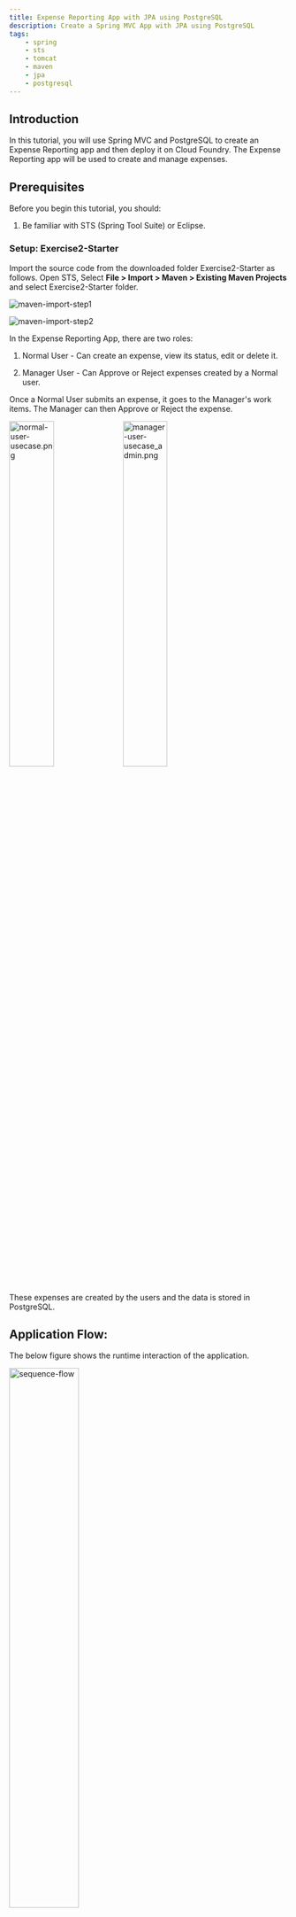 ```yaml
---
title: Expense Reporting App with JPA using PostgreSQL
description: Create a Spring MVC App with JPA using PostgreSQL
tags:
    - spring
    - sts
    - tomcat
    - maven
    - jpa
    - postgresql
---
```


## Introduction
In this tutorial, you will use Spring MVC and PostgreSQL to create an Expense Reporting app and then deploy it on Cloud Foundry.
The Expense Reporting app will be used to create and manage expenses.

## Prerequisites
Before you begin this tutorial, you should:

1.  Be familiar with STS (Spring Tool Suite) or Eclipse.

### Setup: Exercise2-Starter
Import the source code from the downloaded folder Exercise2-Starter as follows. Open STS, Select **File > Import > Maven > Existing Maven Projects** and select Exercise2-Starter folder.

  ![maven-import-step1](/images/spring_tutorial/import-maven-project-step1.png)

  ![maven-import-step2](/images/spring_tutorial/import-maven-project-step2.png)

In the Expense Reporting App, there are two roles:

1.   Normal User - Can create an expense, view its status, edit or delete it.

2.   Manager User -  Can Approve or Reject expenses created by a Normal user.

Once a Normal User submits an expense, it goes to the Manager's work items. The Manager can then Approve or Reject the expense.

<img src="/images/spring_tutorial/normal-user-usecase.png" alt="normal-user-usecase.png" width="40%">

<img src="/images/spring_tutorial/manager-user-use-case.png" alt="manager-user-usecase_admin.png" width="40%">

These expenses are created by the users and the data
is stored in PostgreSQL.

## Application Flow:
The below figure shows the runtime interaction of the application.

<img src="/images/spring_tutorial/sequence-flow.png" alt="sequence-flow" width="50%">


1.  User logs in to the Expense Reporting system.

2.  User details are verified in database.

3.  User creates or deletes or updates an expense.

4.  The expense goes to the ExpenseSevice where JPA will persist or delete or update its state in the database.

Before creating Entities, replace pom.xml with [this](/frameworks/java/spring/tutorials/springmvc-jpa-postgres/code/pom.html).

*Note:*
: Before building the application, make sure you add Entities, Services, Controllers,
    Application Configuration classes and Views.


## **Step 1:** Adding Entities
The `@Entity` annotation indicates that the JavaBean is a persistent entity. Typically, an entity represents a table in a relational database, and each entity instance corresponds to a row in that table. The persistent state of an entity is represented through either persistent fields or persistent properties. These fields or properties use object-relational mapping annotations to map the entities and entity relationships to the relational data in the underlying data store.

By default, JPA takes a class name as a table name. If you want to store it under a different table name, then provide the `@Table` annotation with the name property. Create a package for entities as `com.springsource.html5expense.model` and add the following entities `Expense`, `User`, `Role`, `State`.
```java
@Entity
@Table(name = "EXPENSE")
public class Expense {

    @Id
    @GeneratedValue
    private Long id;

    private String description;

    private Double amount;

    @Enumerated(EnumType.STRING)
    private State state = State.NEW;

    private Date expenseDate;

    private User user;

    @OneToOne
    private ExpenseType expenseType;
}
```

The `@Id` annotation specifies the primary key of the entity and the `@GeneratedValue` annotation tells JPA that the value in that field should map to the primary key and that the primary key should use an auto-incrementing value strategy. The `@OneToOne` annotation defines a single-valued association to another entity that has one-to-one multiplicity.

You can get the Entity classes [here](/frameworks/java/spring/tutorials/springmvc-jpa-postgres/code/entities.html).

## **Step 2:** Adding Services
`@Service` specifies a special component that provides the business services through interface. This annotation serves as a specialization of `@Component`, allowing for implementation classes to be autodetected through classpath scanning.

```java
public interface ExpenseService {
    Long createExpense(String description, ExpenseType expenseType, Date expenseDate,
               Double amount, User user);

    Expense getExpense(Long expenseId);

    List<Expense> getAllExpenses();

    List<Expense> getExpensesByUser(User user);

    List<Expense> getPendingExpensesList();

    List<Expense> getApprovedAndRejectedExpensesList();

    Expense changeExpenseStatus(Long expenseId, String state);

    void deleteExpense(Long expenseId);

    void updateExpense(Expense expense);
}
```
These are the business methods to:

+ Create, Update or Delete an Expense.

+ Get pending expenses for a user. Get all the expenses for a user.

+ Update an expense's status.

* Create a package for service interfaces as `com.springsource.html5expense.services` and add `ExpenseService`, `ExpenseTypeService`, `UserService` and `RoleService` interfaces which define the business methods.
You can get the service interfaces [here](/frameworks/java/spring/tutorials/springmvc-jpa-postgres/code/services.html).

* Add the following service implementation classes `JpaExpenseService`, `JpaExpenseTypeService`,
`JpaRoleService` and `JpaUserService` in `com.springsource.html5expense.services` package. The EntityManager has been autowired. The `@Autowired` annotation is auto wire the bean by matching data type. It is associated with a persistence context. A persistence context is a set of entity instances in which for any persistent entity identity there is a unique entity instance. Within the persistence context, the entity instances and their lifecycle are managed. The EntityManager API is used to create and remove persistent entity instances, to find entities by their primary key, and to query over entities. @PersistenceContext uses the EntityManagerFactory to create an EntityManager instance. We have marked createExpense method with @Transactional annotation, this will ensure that the method is running in transaction.

```java
@Service
public class JpaExpenseService implements ExpenseService {

    private EntityManager entityManager;

    public EntityManager getEntityManager() {
        return entityManager;
    }

    @PersistenceContext
    public void setEntityManager(EntityManager entityManager) {
        this.entityManager = entityManager;
    }

    @Transactional
    public Long createExpense(String description, ExpenseType expenseType, Date expenseDate,
            Double amount, User user) {
        Expense expense = new Expense(description, expenseType, expenseDate, amount, user);
        entityManager.persist(expense);
        return expense.getId();
    }

    @Transactional
    public Expense getExpense(Long expenseId) {
        return entityManager.find(Expense.class, expenseId);
    }
}
```
You can get the service implementation classes [here](/frameworks/java/spring/tutorials/springmvc-jpa-postgres/code/services-implementation.html).

Once you have added service implementation classes, ensure you aren't getting errors.

## **Step 3:** Adding the controller
The Controller is responsible for mapping requests. The `@RequestMapping` annotation is used to map requests onto specific handler methods. The following table explains the urls which we used in ExpenseReport application.

<table class="spring-tutorial-index-table">
    <thead>
            <tr>
                <th>No</th>
                <th>HTTP Method</th>
                <th>URL Pattern</th>
                <th>Purpose</th>
            </tr>
    </thead>
    <tbody>
            <tr>
                <td>1</td>
                <td>GET</td>
                <td>/expenses</td>
                <td>Get all the expenses for the user</td>
            </tr>
            <tr>
                <td>2</td>
                <td>POST</td>
                <td>/expenses</td>
                <td>Create a new expense</td>
            </tr>
            <tr>
                <td>3</td>
                <td>GET</td>
                <td>/expenses/{id}</td>
                <td>Return an expense whose expenseid is passed</td>
            </tr>
            <tr>
                <td>4</td>
                <td>PUT</td>
                <td>/expenses/{id}</td>
                <td>Update an expense whose expenseid is passed</td>
            </tr>
            <tr>
                <td>5</td>
                <td>DELETE</td>
                <td>/expenses/{id}</td>
                <td>Delete an expense whose expenseid is passed</td>
            </tr>
    </tbody>
</table>

Create a package for Controllers as `com.springsource.html5expense.controllers` and add the following class: `ExpenseController`. The below method is used in ExpenseController to create a new expense. The `@ResponseBody` annotation indicates that this method return value should be bound to the web response body. We have added Jackson JSON marshaling library dependency in our project. Spring MVC detects this at startup and registers a `MappingJacksonHttpMessageConverter`, which will convert any java.lang.Objects to Strings.
```java
@ResponseBody
@RequestMapping(value = "/expenses", method = RequestMethod.POST)
@ResponseStatus(value = HttpStatus.CREATED)
public Long createNewExpense(@RequestParam("description")String description
    , @RequestParam("amount")Double amount, @RequestParam("expenseTypeId")Long expenseTypeVal) {
    ExpenseType expenseType = expenseTypeService.getExpenseTypeById(expenseTypeVal);
    User user = getUser();
    Long expenseId = expenseService.createExpense(description, expenseType, new Date(),
            amount, user);
    return expenseId;
}
```
In the method below we have used `ModelMap`. It is a place where you can store key/value pairs to be used by the view in rendering a response.  It is through this context that you request specific information in the response.

```java
@RequestMapping(value = "/", method = RequestMethod.GET)
public String getExpenses(ModelMap model) {
     List<ExpenseType> expenseTypeList = expenseTypeService.getAllExpenseType();
     model.addAttribute("expenseTypeList", expenseTypeList);
     model.addAttribute("user", getUser());
     return "expensereports";
}
```
 In our controller, we have gathered some data about the expense types and made them available in the ModelMap using the autowired ExpenseTypeService reference. We can also use HTTP request to store key/values pair of data. To use HttpServletRequest, simply add another argument of type HttpServletRequest.

 Since html only supports two methods: POST and GET. To use DELETE and PUT method add `HiddenHttpMethodFilter` in web.xml. Now use Spring form tag with method as `delete` or use Ajax. It inspects the request and looks for a request parameter(usually called `_method`) that informs how it’s to transform the request.

```xml
<filter>
    <filter-name>hiddenHttpMethodFilter</filter-name>
    <filter-class>org.springframework.web.filter.HiddenHttpMethodFilter</filter-class>
</filter>
<filter-mapping>
    <filter-name>hiddenHttpMethodFilter</filter-name>
    <url-pattern>/</url-pattern>
    <servlet-name>appServlet</servlet-name>
</filter-mapping>
```

 You can get the controller classe code [here](/frameworks/java/spring/tutorials/springmvc-jpa-postgres/code/controllers.html).


## **Step 4:** Configuring the ExpenseReport application
In order to work with data from a PostgreSQL database, we need to obtain a connection to the database in order to define the dataSource bean. If your PostgreSQL server requires authentication, put the username and password of your PostgreSQL server in dataSource bean. Define an interface `DataSourceConfiguration` in `com.springsource.html5expense.config` package to get `dataSource`. Now implement this interface for your local datasource as `LocalDataSourceConfiguration` and use `@Profile("local")` annoation.

```java
@Configuration
@Profile("local")
@PropertySource("/db.properties")
public class LocalDataSourceConfiguration implements DataSourceConfiguration {

    @Autowired
    private PropertyResolver propertyResolver;

    @Bean
    public DataSource dataSource() {
        SimpleDriverDataSource dataSource = new SimpleDriverDataSource();
        dataSource.setUrl(String.format("jdbc:postgresql://%s:%s/%s",
                 propertyResolver.getProperty("postgres.host"),
                 propertyResolver.getProperty("postgres.port"),
                 propertyResolver.getProperty("postgres.db.name")));
        dataSource.setDriverClass(org.postgresql.Driver.class);
        dataSource.setUsername(propertyResolver.getProperty("postgres.username"));
        dataSource.setPassword(propertyResolver.getProperty("postgres.password"));
        return dataSource;
    }
}
```
 Now implement `DataSourceConfiguration` for Cloud Foundry datasource as `CloudDataSourceConfiguration` and use `@Profile("cloud")` annoation. To use the Cloud Foundry API add the following dependency in your `pom.xml`.
```xml
<dependency>
   <groupId>org.cloudfoundry</groupId>
   <artifactId>cloudfoundry-runtime</artifactId>
   <version>0.8.2</version>
</dependency>
```

```java
@Configuration
@Profile("cloud")
public class CloudDataSourceConfiguration implements DataSourceConfiguration {

    private CloudEnvironment cloudEnvironment = new CloudEnvironment();

    @Bean
    public DataSource dataSource() {
        Collection<RdbmsServiceInfo> psqlServiceInfo = cloudEnvironment.
                                   getServiceInfos(RdbmsServiceInfo.class);
        RdbmsServiceCreator dataSourceCreator = new RdbmsServiceCreator();
        return dataSourceCreator.createService(psqlServiceInfo.iterator().next());
    }
}
```

 Now we have declared two datasources, one for local environment and another one for Cloud Foundry environment. To avoid switching back from one database to another database, we can make selected profile as active. Based on the active profile only that particular bean should be created. We can select the profiles active based on the environment, create a class called `ExpenseReportAppContextInitializer` in `com.springsource.html5expense.web` and implement `ApplicationContextInitializer`. The ApplicationContextInitializer is used to set active profiles and register custom property sources. ```java
public class ExpenseReportAppContextInitializer implements
        ApplicationContextInitializer<AnnotationConfigWebApplicationContext> {

    private CloudEnvironment cloudEnvironment = new CloudEnvironment();

    private boolean isCloudFoundry() {
        return cloudEnvironment.isCloudFoundry();
    }

    @Override
    public void initialize(AnnotationConfigWebApplicationContext applicationContext) {
        String profile = "local";
        if (isCloudFoundry()) {
            profile = "cloud";
        }
        applicationContext.getEnvironment().setActiveProfiles(profile);
        applicationContext.refresh();
    }
}
```

The application needs to be configured in order to make it ready to deploy. Add the following classes: `ComponentConfig`, `WebConfig` in `com.springsource.html5expense.config` package. The ComponentConfig class has been marked with `@Configuration` annotation to configure beans. This is an alternative to XML configuration for bean definition. We can pass this class as an argument to Spring container as a source for bean creation.
```java
@Configuration
@EnableTransactionManagement
@ComponentScan(basePackageClasses = {JpaExpenseService.class,
        ExpenseController.class, Expense.class })
public class ComponentConfig {

    @Autowired private DataSourceConfiguration dataSourceConfiguration;

    @Bean
    public LocalContainerEntityManagerFactoryBean entityManagerFactory() {
        LocalContainerEntityManagerFactoryBean emfb =
                     new LocalContainerEntityManagerFactoryBean();
        emfb.setJpaVendorAdapter(jpaAdapter());
        emfb.setDataSource(dataSourceConfiguration.dataSource());
        emfb.setJpaPropertyMap(jpaPropertyMap());
        emfb.setJpaDialect(new HibernateJpaDialect());
        emfb.setPackagesToScan(new String[]{Expense.class.getPackage().getName()});
        return emfb;
    }

    @Bean
    public JpaVendorAdapter jpaAdapter() {
        HibernateJpaVendorAdapter hibernateJpaVendorAdapter = new HibernateJpaVendorAdapter();
        hibernateJpaVendorAdapter.setShowSql(true);
        hibernateJpaVendorAdapter.setDatabase(Database.POSTGRESQL);
        hibernateJpaVendorAdapter.setShowSql(true);
        hibernateJpaVendorAdapter.setGenerateDdl(true);
        return hibernateJpaVendorAdapter;
    }

    public Map<String, String> jpaPropertyMap() {
        Map<String, String> map = new HashMap<String, String>();
        map.put(org.hibernate.cfg.Environment.HBM2DDL_AUTO, "create");
        map.put(org.hibernate.cfg.Environment.HBM2DDL_IMPORT_FILES, "import.sql");
        map.put("hibernate.c3p0.min_size", "5");
        map.put("hibernate.c3p0.max_size", "20");
        map.put("hibernate.c3p0.timeout", "360000");
        map.put("hibernate.dialect", "org.hibernate.dialect.PostgreSQLDialect");
        return map;
    }
}

```

 To declare a bean, simply annotate a method with the `@Bean` annotation in your config class. This method is used to register a bean definition within an ApplicationContext of the type specified as the method's return value. By default, the bean name will be the same as the method name.
   
To enable declarative transaction management, add a @EnableTransactionManagement annotation to the ComponentConfig class. The `@EnableTransactionManagement` annotation is responsible for Spring's annotation-driven transaction management capability, similar to the support found in Spring's <tx:*> XML namespace. This annotation will search for a bean of type PlatformTransactionManager registered in the context so define a bean `PlatformTransactionManager` in ComponentConfig class.
```java
@Bean
public PlatformTransactionManager transactionManager() {
    final JpaTransactionManager transactionManager = new JpaTransactionManager();
    transactionManager.setEntityManagerFactory(entityManagerFactory().getObject());
    Map<String, String> jpaProperties = new HashMap<String, String>();
    jpaProperties.put("transactionTimeout", "43200");
    transactionManager.setJpaPropertyMap(jpaProperties);
    return transactionManager;
}
```

Next, configure the components using `@ComponentScan`. It will Configure component scanning directives for use with `@Configuration` classes and provides parallel support with Spring XML's `<context:component-scan>` element, passing a basePackageClasses() or basePackages() value.

  Create a new file `import.sql` in `src/main/resources` and add sql statements.
```sql
insert into role(roleid,rolename) values(nextval('hibernate_sequence'),'ROLE_USER');
insert into role(roleid,rolename) values(nextval('hibernate_sequence'),'ROLE_MANAGER');
insert into users(userid,emailid,enabled,password,username,role_roleid) values(nextval('hibernate_sequence'),'admin@expense.com',true,'admin','admin',2);
insert into expenseType(id,name) values(nextval('hibernate_sequence'),'MEDICAL');
insert into expenseType(id,name) values(nextval('hibernate_sequence'),'TRAVEL');
insert into expenseType(id,name) values(nextval('hibernate_sequence'),'TELEPHONE');
insert into expenseType(id,name) values(nextval('hibernate_sequence'),'GYM');
insert into expenseType(id,name) values(nextval('hibernate_sequence'),'EDUCATION');
```

  To execute these statements automatically in the database when the app starts, we have set
 these two properties in the entityManagerFactory bean.
```java
map.put(org.hibernate.cfg.Environment.HBM2DDL_AUTO, "create");
map.put(org.hibernate.cfg.Environment.HBM2DDL_IMPORT_FILES, "import.sql");
```

  Modify the `db.properties` file properties database username, password, database name according to your local database.

  To load ComponentConfig class as part of contextConfigLocation, add contextClass as `AnnotationConfigWebApplicationContext` and `contextConfigLocation` as
com.springsource.html5expense.config. Then set `contextInitializerClasses` as ExpenseReportAppContextInitializer.
```xml
<context-param>
    <param-name>contextInitializerClasses</param-name>
    <param-value>
       com.springsource.html5expense.web.ExpenseReportAppContextInitializer
    </param-value>
</context-param>
<context-param>
    <param-name>contextClass</param-name>
    <param-value>
      org.springframework.web.context.support.AnnotationConfigWebApplicationContext
    </param-value>
</context-param>
<context-param>
   <param-name>contextConfigLocation</param-name>
   <param-value>com.springsource.html5expense.config</param-value>
 </context-param>
```

You can get the Config classes [here](/frameworks/java/spring/tutorials/springmvc-jpa-postgres/code/config.html).

## **Step 5:** Adding View Files
The Expense Report app service is ready. To get users to interact with it, it needs a user interface. To resolve the Controllers return `view` value, we have defined InternalViewResolver.

```java
@Bean
public InternalResourceViewResolver internalResourceViewResolver() {
     InternalResourceViewResolver internalResourceViewResolver =
                           new InternalResourceViewResolver();
     internalResourceViewResolver.setPrefix("/WEB-INF/views/");
     internalResourceViewResolver.setSuffix(".jsp");
     return internalResourceViewResolver;
}
```

The application requires the following files to be added, `login.jsp`, `expensereports.jsp`, `signup.jsp` in `webapp/WEB-INF/view` folder. You can download the jsp files [here](/frameworks/java/spring/tutorials/springmvc-jpa-postgres/code/views.html).

## Check Point
1. Select project, drag it down and drop into your VMware vFabric tc server listed in the bottom left Server window.

2. Select VMware vFabric tc server and press **CTRL+ALT+R** to run the server.

3. Once the server starts, open your browser and enter the application url : `http://localhost:8080/html5expense/expenses/1`. You will get an empty response since we haven't created any expense.

4. Go to your PostgreSQL client and give the command **\dt**. It will list all the tables in the database so you can check that new tables have been created for the Entities.
```sql
postgres=# \dt
                 List of relations
 Schema |          Name          | Type  |  Owner
--------+------------------------+-------+----------
 public | expense                | table | postgres
 public | expensetype            | table | postgres
 public | role                   | table | postgres
 public | users                  | table | postgres
(4 rows)

```

## Complete Application Code
If you are getting any errors, download the Exercise2-Complete code and import into STS.

## Deploying to Cloud Foundry
* To learn how to deploy a Spring App using PostgreSQL to Cloud Foundry, please refer [here](/frameworks/java/spring/tutorials/springmvc-jpa-postgres/springmvc-app-with-postgresql-deployment-to-cloudfoundry.html).

<a class="button-plain" style="padding: 3px 15px;" href="/frameworks/java/spring/tutorials/springmvc-jpa-postgres/springmvc-template-project.html">Prev</a><a class="button-plain" style="padding: 3px 15px; float: right" href="/frameworks/java/spring/tutorials/springmvc-jpa-postgres/expensereport-app-with-spring-security.html">Next</a>

